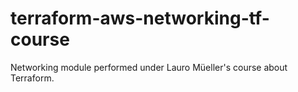 # terraform-aws-networking-tf-course
Networking module performed under Lauro Müeller's course about Terraform.
